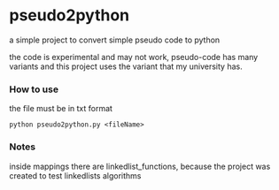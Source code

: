 # pseudo2python

a simple project to convert simple pseudo code to python

the code is experimental and may not work, pseudo-code has many variants and this project uses the variant that my university has.

### How to use

the file must be in txt format

```
python pseudo2python.py <fileName>
```

### Notes

inside mappings there are linkedlist_functions, because the project was created to test linkedlists algorithms